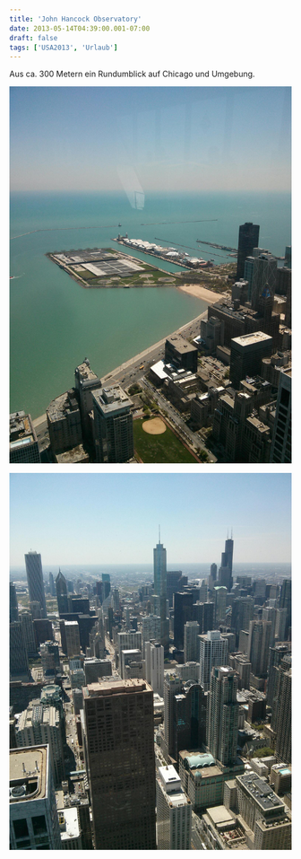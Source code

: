 ```yaml
---
title: 'John Hancock Observatory'
date: 2013-05-14T04:39:00.001-07:00
draft: false
tags: ['USA2013', 'Urlaub']
---
```


Aus ca. 300 Metern ein Rundumblick auf Chicago und Umgebung.

![](/urlaub11to15-images/13/IMG_20130513_121951.jpg)

![](/urlaub11to15-images/13/IMG_20130513_121901.jpg)